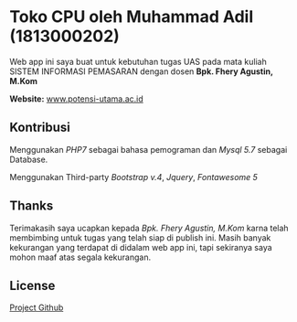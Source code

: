 # Toko CPU oleh Muhammad Adil (1813000202)

Web app ini saya buat untuk kebutuhan tugas UAS pada mata kuliah SISTEM INFORMASI PEMASARAN dengan dosen **Bpk. Fhery Agustin, M.Kom**

**Website:**
www.potensi-utama.ac.id

## Kontribusi

Menggunakan _PHP7_ sebagai bahasa pemograman dan _Mysql 5.7_ sebagai Database.

Menggunakan Third-party _Bootstrap v.4_, _Jquery_, _Fontawesome 5_

## Thanks

Terimakasih saya ucapkan kepada _Bpk. Fhery Agustin, M.Kom_ karna telah membimbing untuk tugas yang telah siap di publish ini. Masih banyak kekurangan yang terdapat di didalam web app ini, tapi sekiranya saya mohon maaf atas segala kekurangan.

## License

[Project Github](https://github.com/iniadil/tokocpu)
